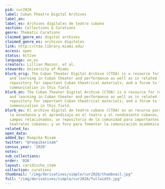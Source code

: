 ```yaml
---
pid: cur2026
label: Cuban Theatre Digital Archives
label_en:
label_es: Archivos digitales de teatro cubano
section: Collections & Curations
genre: Thematic Curations
claimed_genre_en: digital archives
claimed_genre_es: archivos digitales
link: http://ctda.library.miami.edu/
access: open
status: Active
language: en,es
creators: Lillian Manzor, et al.
stewards: University of Miami
blurb_orig: The Cuban Theater Digital Archive (CTDA) is a resource for research, teaching
  and learning in Cuban theater and performance as well as in related fields; a community
  repository for important Cuban theatrical materials; and a forum to foster scholarly
  communication in this field.
blurb_en: The Cuban Theater Digital Archive (CTDA) is a resource for research, teaching
  and learning in Cuban theater and performance as well as in related fields; a community
  repository for important Cuban theatrical materials; and a forum to foster scholarly
  communication in this field.
blurb_es: El archivo digital de teatro cubano (CTDA) es un recurso para la investigación,
  la enseñanza y el aprendizaje en el teatro y el rendimiento cubanos, así como en
  campos relacionados; un repositorio de la comunidad para importantes materiales
  teatrales cubanos; y un foro para fomentar la comunicación académica en este campo.
related_to:
open_data:
added_by: Roopika Risam
twitter: "@roopikarisam"
census_year: '2020'
notes:
sub_collections:
order: '026'
layout: caridischo_item
collection: curations
thumbnail: "/img/derivatives/simple/cur2026/thumbnail.jpg"
full: "/img/derivatives/simple/cur2026/fullwidth.jpg"
---
```

